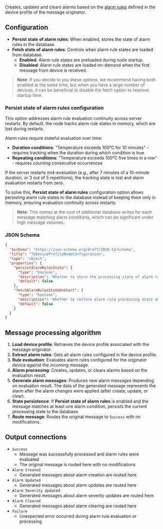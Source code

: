 Creates, updates and clears alarms based on the [alarm rules](/docs/{{docsPrefix}}/user-guide/device-profiles/#alarm-rules) defined in the device profile of the message originator.

## Configuration

- **Persist state of alarm rules**: When enabled, stores the state of alarm rules in the database.
- **Fetch state of alarm rules**: Controls when alarm rule states are loaded from database.
    - **Enabled**: Alarm rule states are preloaded during node startup.
    - **Disabled**: Alarm rule states are loaded on-demand when the first message from device is received.

> **Note**: If you decide to you these options, we recommend having both enabled at the same time, but when you have a large number of devices, it can be
> beneficial to disable the fetch option to improve startup time.

### Persist state of alarm rules configuration

This option addresses alarm rule evaluation continuity across server restarts. By default, the node tracks alarm rule states in memory, which are lost during restarts.

Alarm rules require stateful evaluation over time:

- **Duration conditions**: "Temperature exceeds 100°C for 10 minutes" - requires tracking when the duration during which condition is true
- **Repeating conditions**: "Temperature exceeds 100°C five times in a row" - requires counting consecutive occurrences

If the server restarts mid-evaluation (e.g., after 7 minutes of a 10-minute duration, or 3 out of 5 repetitions), the tracking state is lost and alarm evaluation restarts from
zero.

To solve this, **Persist state of alarm rules** configuration option allows persisting alarm rule states to the database instead of keeping them only in memory, ensuring evaluation
continuity across restarts.

> **Note**: This comes at the cost of additional database writes for each message matching alarm conditions, which can be significant under high message volumes.

### JSON Schema

```json
{
  "$schema": "https://json-schema.org/draft/2020-12/schema",
  "title": "TbDeviceProfileNodeConfiguration",
  "type": "object",
  "properties": {
    "persistAlarmRulesState": {
      "type": "boolean",
      "description": "Whether to store the processing state of alarm rules in the database",
      "default": false
    },
    "fetchAlarmRulesStateOnStart": {
      "type": "boolean",
      "description": "Whether to restore alarm rule processing state when the rule node initializes",
      "default": false
    }
  }
}
```

## Message processing algorithm

1. **Load device profile**: Retrieves the device profile associated with the message originator.
2. **Extract alarm rules**: Gets all alarm rules configured in the device profile.
3. **Rule evaluation**: Evaluates alarm rules configured for the originator device against the incoming message.
4. **Alarm processing**: Creates, updates, or clears alarms based on the evaluation result.
5. **Generate alarm messages**: Produces new alarm messages depending on evaluation result. The data of the generated message represents the alarm after the alarm changes were
   applied (after create, update, or clear).
6. **State persistence**: If **Persist state of alarm rules** is enabled and the message matches at least one alarm condition, persists the current processing state to the
   database.
7. **Route message**: Routes the original message to `Success` with no modifications.

## Output connections

- `Success`
    - Message was successfully processed and alarm rules were evaluated
    - The original message is routed here with no modifications
- `Alarm Created`
    - Generated messages about alarm creation are routed here
- `Alarm Updated`
    - Generated messages about alarm updates are routed here
- `Alarm Severity Updated`
    - Generated messages about alarm severity updates are routed here
- `Alarm Cleared`
    - Generated messages about alarm clearing are routed here
- `Failure`
    - Unexpected error occurred during alarm rule evaluation or processing

